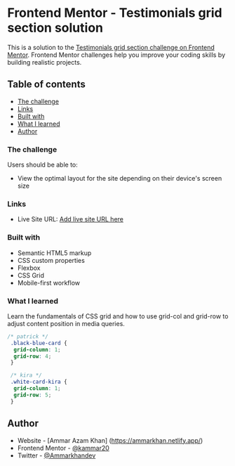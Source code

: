 # Frontend Mentor - Testimonials grid section solution

This is a solution to the [Testimonials grid section challenge on Frontend Mentor](https://www.frontendmentor.io/challenges/testimonials-grid-section-Nnw6J7Un7). Frontend Mentor challenges help you improve your coding skills by building realistic projects. 

## Table of contents


  - [The challenge](#the-challenge)
  - [Links](#links)
  - [Built with](#built-with)
  - [What I learned](#what-i-learned)
  - [Author](#author)




### The challenge

Users should be able to:

- View the optimal layout for the site depending on their device's screen size


### Links
- Live Site URL: [Add live site URL here](https://kammar20.github.io/frontendMentor-Testimonials/)



### Built with

- Semantic HTML5 markup
- CSS custom properties
- Flexbox
- CSS Grid
- Mobile-first workflow


### What I learned

Learn the fundamentals of CSS grid and how to use grid-col and grid-row to adjust content position in media queries.


```css
/* patrick */
 .black-blue-card {
  grid-column: 1;
  grid-row: 4;
 }

 /* kira */
 .white-card-kira {
  grid-column: 1;
  grid-row: 5;
 }
```


## Author

- Website - [Ammar Azam Khan] (https://ammarkhan.netlify.app/)
- Frontend Mentor - [@kammar20](https://www.frontendmentor.io/profile/kammar20)
- Twitter - [@Ammarkhandev](https://twitter.com/Ammarkhandev)




